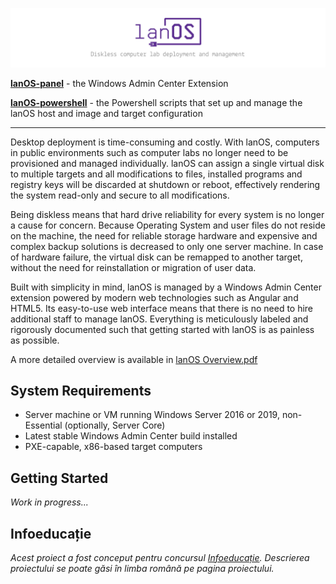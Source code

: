 ![lanOS - Diskless computer deployment and management](lanOS-banner.png)

[**lanOS-panel**](https://github.com/lanOS-dev/lanOS-panel) - the Windows Admin Center Extension

[**lanOS-powershell**](https://github.com/lanOS-dev/lanOS-powershell) - the Powershell scripts that set up and manage the lanOS host and image and target configuration

---

Desktop deployment is time-consuming and costly. With lanOS, computers in public environments such as computer labs no longer need to be provisioned and managed individually. lanOS can assign a single virtual disk to multiple targets and all modifications to files, installed programs and registry keys will be discarded at shutdown or reboot, effectively rendering the system read-only and secure to all modifications.

Being diskless means that hard drive reliability for every system is no longer a cause for concern. Because Operating System and user files do not reside on the machine, the need for reliable storage hardware and expensive and complex backup solutions is decreased to only one server machine. In case of hardware failure, the virtual disk can be remapped to another target, without the need for reinstallation or migration of user data.

Built with simplicity in mind, lanOS is managed by a Windows Admin Center extension powered by modern web technologies such as Angular and HTML5. Its easy-to-use web interface means that there is no need to hire additional staff to manage lanOS. Everything is meticulously labeled and rigorously documented such that getting started with lanOS is as painless as possible.

A more detailed overview is available in [lanOS Overview.pdf](lanOS%20Overview.pdf)

## System Requirements

* Server machine or VM running Windows Server 2016 or 2019, non-Essential (optionally, Server Core)
* Latest stable Windows Admin Center build installed
* PXE-capable, x86-based target computers

## Getting Started

_Work in progress..._

## Infoeducație

_Acest proiect a fost conceput pentru concursul [Infoeducație](https://infoeducatie.ro). Descrierea proiectului se poate găsi în limba română pe pagina proiectului._
